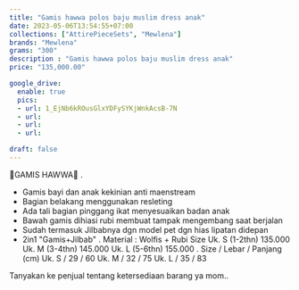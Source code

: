 ```yaml
---
title: "Gamis hawwa polos baju muslim dress anak"
date: 2023-05-06T13:54:55+07:00
collections: ["AttirePieceSets", "Mewlena"]
brands: "Mewlena"
grams: "300"
description : "Gamis hawwa polos baju muslim dress anak"
price: "135,000.00"

google_drive:
  enable: true
  pics:
  - url: 1_EjNb6kROusGlxYDFySYKjWnkAcsB-7N
  - url: 
  - url: 
  - url: 

draft: false
---
```


🎀GAMIS HAWWA🎀
.
* Gamis bayi dan anak kekinian anti maenstream
* Bagian belakang menggunakan resleting
* Ada tali bagian pinggang ikat menyesuaikan badan anak
* Bawah gamis dihiasi rubi membuat tampak mengembang saat berjalan
* Sudah termasuk Jilbabnya dgn model pet dgn hias lipatan didepan
* 2in1 "Gamis+Jilbab"
.
Material : Wolfis + Rubi
Size 
Uk. S (1-2thn) 135.000
Uk. M (3-4thn) 145.000
Uk. L (5-6thn) 155.000
.
Size / Lebar / Panjang (cm)
Uk. S / 29 / 60
Uk. M / 32 / 75
Uk. L / 35 / 83

Tanyakan ke penjual tentang ketersediaan barang ya mom..
